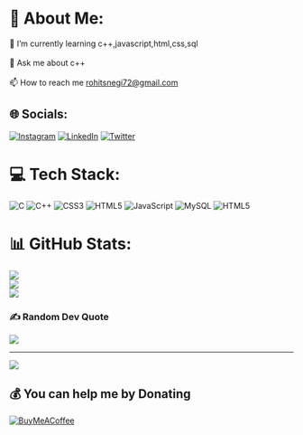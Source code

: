 # 💫 About Me:
🌱 I’m currently learning c++,javascript,html,css,sql<br><br>💬 Ask me about c++<br><br>📫 How to reach me rohitsnegi72@gmail.com<br>


## 🌐 Socials:
[![Instagram](https://img.shields.io/badge/Instagram-%23E4405F.svg?logo=Instagram&logoColor=white)](https://instagram.com/itzz_rohitt_10) [![LinkedIn](https://img.shields.io/badge/LinkedIn-%230077B5.svg?logo=linkedin&logoColor=white)](https://linkedin.com/in/just-rohit) [![Twitter](https://img.shields.io/badge/Twitter-%231DA1F2.svg?logo=Twitter&logoColor=white)](https://twitter.com/rohit_negi_x) 

# 💻 Tech Stack:
![C](https://img.shields.io/badge/c-%2300599C.svg?style=for-the-badge&logo=c&logoColor=white) ![C++](https://img.shields.io/badge/c++-%2300599C.svg?style=for-the-badge&logo=c%2B%2B&logoColor=white) ![CSS3](https://img.shields.io/badge/css3-%231572B6.svg?style=for-the-badge&logo=css3&logoColor=white) ![HTML5](https://img.shields.io/badge/html5-%23E34F26.svg?style=for-the-badge&logo=html5&logoColor=white) ![JavaScript](https://img.shields.io/badge/javascript-%23323330.svg?style=for-the-badge&logo=javascript&logoColor=%23F7DF1E) ![MySQL](https://img.shields.io/badge/mysql-%2300000f.svg?style=for-the-badge&logo=mysql&logoColor=white) ![HTML5](https://img.shields.io/badge/html5-%23E34F26.svg?style=for-the-badge&logo=html5&logoColor=white)
# 📊 GitHub Stats:
![](https://github-readme-stats.vercel.app/api?username=rohitsnegi&theme=default&hide_border=true&include_all_commits=true&count_private=true)<br/>
![](https://github-readme-streak-stats.herokuapp.com/?user=rohitsnegi&theme=default&hide_border=true)<br/>
![](https://github-readme-stats.vercel.app/api/top-langs/?username=rohitsnegi&theme=default&hide_border=true&include_all_commits=true&count_private=true&layout=compact)

### ✍️ Random Dev Quote
![](https://quotes-github-readme.vercel.app/api?type=horizontal&theme=light)

---
[![](https://visitcount.itsvg.in/api?id=rohitsnegi&icon=7&color=12)](https://visitcount.itsvg.in)

  ## 💰 You can help me by Donating
  [![BuyMeACoffee](https://img.shields.io/badge/Buy%20Me%20a%20Coffee-ffdd00?style=for-the-badge&logo=buy-me-a-coffee&logoColor=black)](https://buymeacoffee.com/dizzy_rohit) 

  
<!-- Proudly created with GPRM ( https://gprm.itsvg.in ) -->
